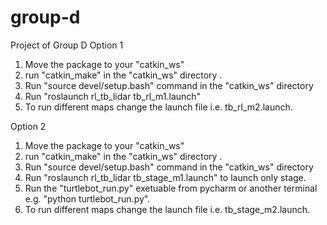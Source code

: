 # group-d

Project of Group D
Option 1
1.  Move the package to your "catkin_ws"
2.  run "catkin_make" in the "catkin_ws" directory .
3.  Run "source devel/setup.bash" command in the "catkin_ws" directory
4.  Run "roslaunch rl_tb_lidar tb_rl_m1.launch"
5.  To run different maps change the launch file i.e. tb_rl_m2.launch.

Option 2
1.  Move the package to your "catkin_ws"
2.  run "catkin_make" in the "catkin_ws" directory .
3.  Run "source devel/setup.bash" command in the "catkin_ws" directory
4.  Run "roslaunch rl_tb_lidar tb_stage_m1.launch" to launch only stage.
5.  Run the "turtlebot_run.py" exetuable from pycharm or another terminal e.g. "python turtlebot_run.py".
6.  To run different maps change the launch file i.e. tb_stage_m2.launch.
